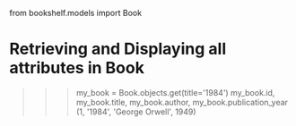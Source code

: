 from bookshelf.models import Book
# Retrieving and Displaying all attributes in Book

>>> my_book = Book.objects.get(title='1984')
>>> my_book.id, my_book.title, my_book.author, my_book.publication_year
(1, '1984', 'George Orwell', 1949)
